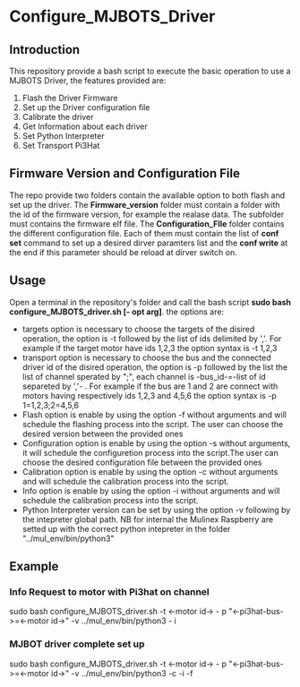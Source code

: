 # Configure_MJBOTS_Driver
## Introduction
This repository provide a bash script to execute the basic operation to use a MJBOTS Driver, the features provided are:
<ol>
  <li> Flash the Driver Firmware</li>
  <li> Set up the Driver configuration file</li>
  <li> Calibrate the driver</li>
  <li> Get Information about each driver  </li>
  <li> Set Python Interpreter  </li>
  <li> Set Transport Pi3Hat  </li>
</ol>

## Firmware Version and Configuration File
The repo provide two folders contain the available option to both flash and set up the driver. The **Firmware_version** folder must contain a folder with the id of the firmware version, for example the realase data. The subfolder must contains the firmware elf file.
The **Configuration_FIle** folder contains the different configuration file. Each of them must contain the list of **conf set** command to set up a desired dirver paramters list and the **conf write** at the end if this parameter should be reload at dirver switch on.

## Usage
Open a terminal in the repository's folder and call the bash script **sudo bash configure_MJBOTS_driver.sh [- opt arg]**. the options are:
<ul>
  <li>targets option is necessary to choose the targets of the disired operation, the option is -t followed by the list of ids delimited by ','. For example if the target motor have ids 1,2,3 the option syntax is -t 1,2,3</li>
  <li>transport option is necessary to choose the bus and the connected driver id of the disired operation, the option is -p followed by the list the list of channel sperated by ";", each channel is -bus_id-=-list of id separeted by ','- . For example if the bus are 1 and 2 are connect with motors having respectively ids 1,2,3 and 4,5,6 the option syntax is -p 1=1,2,3;2=4,5,6</li>
  <li> Flash option is enable by using the option -f without arguments and will schedule the flashing process into the script. The user can choose the desired version between the provided ones</li>
  <li> Configuration option is enable by using the option -s without arguments, it will schedule the configuretion process into the script.The user can choose the desired configuration file between the provided ones  </li>
  <li>Calibration option is enable by using the option -c without arguments and will schedule the calibration process into the script.</li>
  <li>Info option is enable by using the option -i without arguments and will schedule the calibration process into the script.</li> 
  <li>Python Interpreter version can be set by using the option -v following by the intepreter global path. NB for internal the Mulinex Raspberry are setted up with the correct python intepreter in the folder "../mul_env/bin/python3"</li>
</ul>


## Example 

### Info Request to motor  with Pi3hat on channel 

sudo bash configure_MJBOTS_driver.sh -t <-motor id-> - p "<-pi3hat-bus->=<-motor id->" -v ../mul_env/bin/python3 - i

### MJBOT driver complete set up

sudo bash configure_MJBOTS_driver.sh -t <-motor id-> - p "<-pi3hat-bus->=<-motor id->" -v ../mul_env/bin/python3 -c -i -f
